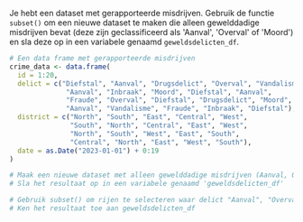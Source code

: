 Je hebt een dataset met gerapporteerde misdrijven. Gebruik de functie `subset()` om een nieuwe dataset te maken die alleen gewelddadige misdrijven bevat (deze zijn geclassificeerd als 'Aanval', 'Overval' of 'Moord') en sla deze op in een variabele genaamd `geweldsdelicten_df`.

```R
# Een data frame met gerapporteerde misdrijven
crime_data <- data.frame(
  id = 1:20,
  delict = c("Diefstal", "Aanval", "Drugsdelict", "Overval", "Vandalisme", 
              "Aanval", "Inbraak", "Moord", "Diefstal", "Aanval",
              "Fraude", "Overval", "Diefstal", "Drugsdelict", "Moord",
              "Aanval", "Vandalisme", "Fraude", "Inbraak", "Diefstal"),
  district = c("North", "South", "East", "Central", "West",
               "South", "North", "Central", "East", "West",
               "North", "South", "West", "East", "South",
               "Central", "North", "East", "West", "South"),
  date = as.Date("2023-01-01") + 0:19
)

# Maak een nieuwe dataset met alleen gewelddadige misdrijven (Aanval, Overval of Moord)
# Sla het resultaat op in een variabele genaamd 'geweldsdelicten_df'

# Gebruik subset() om rijen te selecteren waar delict "Aanval", "Overval" of "Moord" is
# Ken het resultaat toe aan geweldsdelicten_df
```
